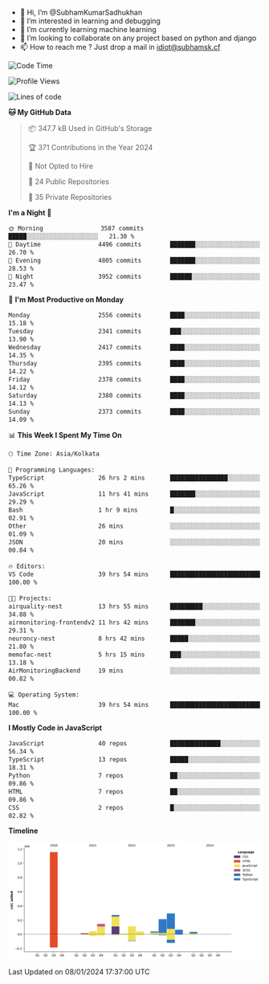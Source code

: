- 👋 Hi, I’m @SubhamKumarSadhukhan
- 👀 I’m interested in learning and debugging
- 🌱 I’m currently learning machine learning
- 💞️ I’m looking to collaborate on any project based on python and django
- 📫 How to reach me ?
      Just drop a mail in idiot@subhamsk.cf

<!---
SubhamKumarSadhukhan/SubhamKumarSadhukhan is a ✨ special ✨ repository because its `README.md` (this file) appears on your GitHub profile.
You can click the Preview link to take a look at your changes.
--->


<!--START_SECTION:waka-->
![Code Time](http://img.shields.io/badge/Code%20Time-1%2C868%20hrs%2044%20mins-blue)

![Profile Views](http://img.shields.io/badge/Profile%20Views-1-blue)

![Lines of code](https://img.shields.io/badge/From%20Hello%20World%20I%27ve%20Written-2.4%20million%20lines%20of%20code-blue)

**🐱 My GitHub Data** 

> 📦 347.7 kB Used in GitHub's Storage 
 > 
> 🏆 371 Contributions in the Year 2024
 > 
> 🚫 Not Opted to Hire
 > 
> 📜 24 Public Repositories 
 > 
> 🔑 35 Private Repositories 
 > 
**I'm a Night 🦉** 

```text
🌞 Morning                3587 commits        █████░░░░░░░░░░░░░░░░░░░░   21.30 % 
🌆 Daytime                4496 commits        ███████░░░░░░░░░░░░░░░░░░   26.70 % 
🌃 Evening                4805 commits        ███████░░░░░░░░░░░░░░░░░░   28.53 % 
🌙 Night                  3952 commits        ██████░░░░░░░░░░░░░░░░░░░   23.47 % 
```
📅 **I'm Most Productive on Monday** 

```text
Monday                   2556 commits        ████░░░░░░░░░░░░░░░░░░░░░   15.18 % 
Tuesday                  2341 commits        ███░░░░░░░░░░░░░░░░░░░░░░   13.90 % 
Wednesday                2417 commits        ████░░░░░░░░░░░░░░░░░░░░░   14.35 % 
Thursday                 2395 commits        ████░░░░░░░░░░░░░░░░░░░░░   14.22 % 
Friday                   2378 commits        ████░░░░░░░░░░░░░░░░░░░░░   14.12 % 
Saturday                 2380 commits        ████░░░░░░░░░░░░░░░░░░░░░   14.13 % 
Sunday                   2373 commits        ████░░░░░░░░░░░░░░░░░░░░░   14.09 % 
```


📊 **This Week I Spent My Time On** 

```text
🕑︎ Time Zone: Asia/Kolkata

💬 Programming Languages: 
TypeScript               26 hrs 2 mins       ████████████████░░░░░░░░░   65.26 % 
JavaScript               11 hrs 41 mins      ███████░░░░░░░░░░░░░░░░░░   29.29 % 
Bash                     1 hr 9 mins         █░░░░░░░░░░░░░░░░░░░░░░░░   02.91 % 
Other                    26 mins             ░░░░░░░░░░░░░░░░░░░░░░░░░   01.09 % 
JSON                     20 mins             ░░░░░░░░░░░░░░░░░░░░░░░░░   00.84 % 

🔥 Editors: 
VS Code                  39 hrs 54 mins      █████████████████████████   100.00 % 

🐱‍💻 Projects: 
airquality-nest          13 hrs 55 mins      █████████░░░░░░░░░░░░░░░░   34.88 % 
airmonitoring-frontendv2 11 hrs 42 mins      ███████░░░░░░░░░░░░░░░░░░   29.31 % 
neuroncy-nest            8 hrs 42 mins       █████░░░░░░░░░░░░░░░░░░░░   21.80 % 
memofac-nest             5 hrs 15 mins       ███░░░░░░░░░░░░░░░░░░░░░░   13.18 % 
AirMonitoringBackend     19 mins             ░░░░░░░░░░░░░░░░░░░░░░░░░   00.82 % 

💻 Operating System: 
Mac                      39 hrs 54 mins      █████████████████████████   100.00 % 
```

**I Mostly Code in JavaScript** 

```text
JavaScript               40 repos            ██████████████░░░░░░░░░░░   56.34 % 
TypeScript               13 repos            █████░░░░░░░░░░░░░░░░░░░░   18.31 % 
Python                   7 repos             ██░░░░░░░░░░░░░░░░░░░░░░░   09.86 % 
HTML                     7 repos             ██░░░░░░░░░░░░░░░░░░░░░░░   09.86 % 
CSS                      2 repos             █░░░░░░░░░░░░░░░░░░░░░░░░   02.82 % 
```



**Timeline**

![Lines of Code chart](https://raw.githubusercontent.com/SubhamKumarSadhukhan/SubhamKumarSadhukhan/main/assets/bar_graph.png)


 Last Updated on 08/01/2024 17:37:00 UTC
<!--END_SECTION:waka-->
